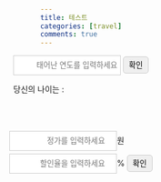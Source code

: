 ```yaml
---
title: 테스트
categories: [travel]
comments: true
---
```


<html lang="en">
<head>
    <meta charset="UTF-8">
    <meta http-equiv="X-UA-Compatible" content="IE=edge">
    <meta name="viewport" content="width=device-width, initial-scale=1.0">
    <title>Document</title>
    <script src="/practice/js/jquery-3.5.1.min.js"></script>
    <style>
        *{
            margin: 0;
            padding: 0;
        }
        body{
            width: 100%;
            height: 100vh;
            display: flex;
            flex-direction: column;
            justify-content: center;
            align-items: center;
        }
        input{
            border: 1px solid #ccc;
            height: 35px;
            padding: 0 5px;
            text-align: right;
        }
        button{
            width: 45px;
            height: 30px;
            border: 1px solid #ccc;
            border-radius: 5px;
        }
        #price{
            margin-bottom: 5px;
        }
    </style>
</head>
<body>
    <div class="age-box" style="margin-bottom:50px;">
         <input type="text" id="userYear" placeholder="태어난 연도를 입력하세요">
        <button id="submit">확인</button>
        <p>당신의 나이는 : <span id="user-age"></span></p>
    </div>
    <div class="discount-box">
        <input type="number" id="price" placeholder="정가를 입력하세요">원<br>
        <input type="number" id="rate" placeholder="할인율을 입력하세요">%
        <button id="dcBtn">확인</button>
        <p class="price-result"></p>
    </div>
    <script>
        'use strict';
        $("#submit").click(function(){
            let birthYear = $("#userYear").val();
            console.log(birthYear);
            if(!birthYear){
                alert("태어난 연도를 입력하세요");
                $("#userYear").focus();
            }else{
                let today = new Date();
                let todayYear = today.getFullYear();
                let age = todayYear - birthYear + 1;
                $("#user-age").text(age);
            }
        });
        $("#dcBtn").click(function(){
            let userPrice = $("#price").val();
            let userRate = $("#rate").val();
            if(!userPrice){
                alert("가격을 입력해주세요");
            }else if(!userRate){
                alert("할인율을 입력해주세요");
            }else{
                let discount = Math.round(userPrice * (userRate/100)); //소수점 아래 반올림
                let newPrice = userPrice - discount;
                $(".price-result").text(userPrice+"원에서 "+discount+"원 할인되어 "+newPrice+"원입니다.");
            }
        });
    </script>
</body>
</html>